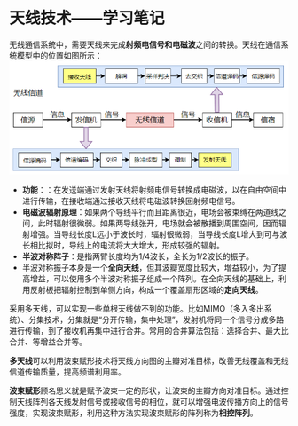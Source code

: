 # 天线技术——学习笔记

无线通信系统中，需要天线来完成**射频电信号和电磁波**之间的转换。天线在通信系统模型中的位置如图所示：
![](Antenna.png)

* **功能**：：在发送端通过发射天线将射频电信号转换成电磁波，以在自由空间中进行传输，在接收端通过接收天线将电磁波转换回射频电信号。
* **电磁波辐射原理**：如果两个导线平行而且距离很近，电场会被束缚在两道线之间，此时辐射很微弱。如果两导线张开，电场就会被散播到周围空间，因而辐射增强。当导线长度L远小于波长时，辐射很微弱，当导线长度L增大到可与波长相比拟时，导线上的电流将大大增大，形成较强的辐射。
* **半波对称阵子**：是指两臂长度均为1/4波长，全长为1/2波长的振子。
* 半波对称振子本身是一个**全向天线**，但其波瓣宽度比较大，增益较小，为了提高增益，可以使用多个半波对称振子组成一个阵列。在全向天线的基础上，利用反射板把辐射控制到单侧方向，构成一个覆盖扇形区域的**定向天线**。

采用多天线，可以实现一些单根天线做不到的功能。比如MIMO（多入多出系统）、分集技术，分集就是“分开传输，集中处理”，发射机将同一个信号分成多路进行传输，到了接收机再集中进行合并。常用的合并算法包括：选择合并、最大比合并、等增益合并等。

**多天线**可以利用波束赋形技术将天线方向图的主瓣对准目标，改善无线覆盖和无线信道传输质量，提高频谱利用率。

**波束赋形**顾名思义就是赋予波束一定的形状，让波束的主瓣方向对准目标。通过控制天线阵列各天线发射信号或接收信号的相位，就可以增强电波传播方向上的信号强度，实现波束赋形，利用这种方法实现波束赋形的阵列称为**相控阵列**。

